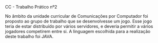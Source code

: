 
CC - Trabalho Prático nº2

No âmbito da unidade curricular de Comunicações por Computador foi proposto ao grupo de trabalho que se desenvolvesse um jogo. Esse jogo teria de estar distribuído por vários servidores, e deveria permitir a vários jogadores competirem entre si. A linguagem escolhida para a realização deste trabalho foi JAVA.
